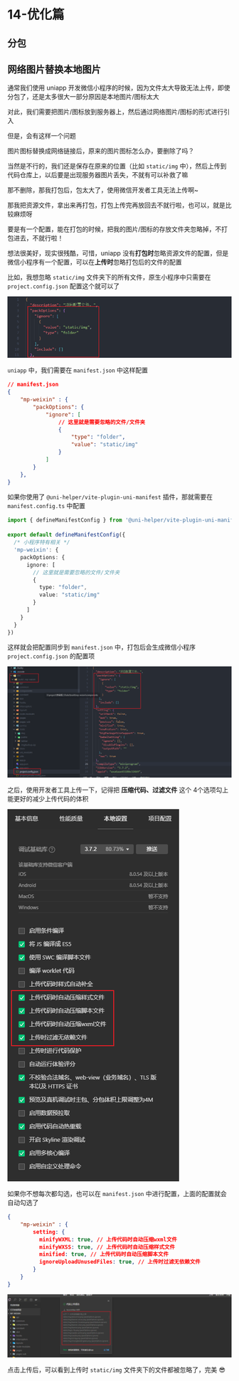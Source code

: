 # 14-优化篇

## 分包

## 网络图片替换本地图片

通常我们使用 uniapp 开发微信小程序的时候，因为文件太大导致无法上传，即使分包了，还是太多很大一部分原因是本地图片/图标太大

对此，我们需要把图片/图标放到服务器上，然后通过网络图片/图标的形式进行引入

但是，会有这样一个问题

图片图标替换成网络链接后，原来的图片图标怎么办，要删除了吗？

当然是不行的，我们还是保存在原来的位置（比如 `static/img` 中），然后上传到代码仓库上，以后要是出现服务器图片丢失，不就有可以补救了嘛

那不删除，那我打包后，包太大了，使用微信开发者工具无法上传啊~

那我把资源文件，拿出来再打包，打包上传完再放回去不就行啦，也可以，就是比较麻烦呀

要是有一个配置，能在打包的时候，把我的图片/图标的存放文件夹忽略掉，不打包进去，不就行啦！

想法很美好，现实很残酷，可惜，uniapp 没有**打包时**忽略资源文件的配置，但是微信小程序有一个配置，可以在**上传时**忽略打包后的文件的配置

比如，我想忽略 `static/img` 文件夹下的所有文件，原生小程序中只需要在 `project.config.json` 配置这个就可以了

![image-20241225154027404](./assets/14-优化篇/image-20241225154027404.png) 

`uniapp` 中，我们需要在 `manifest.json` 中这样配置

```json
// manifest.json
{
    "mp-weixin" : {
        "packOptions": {
            "ignore": [
                // 这里就是需要忽略的文件/文件夹
                {
                    "type": "folder",
                    "value": "static/img"
                }
            ]
        }
    },
}
```

如果你使用了 `@uni-helper/vite-plugin-uni-manifest` 插件，那就需要在 `manifest.config.ts` 中配置

```typescript
import { defineManifestConfig } from '@uni-helper/vite-plugin-uni-manifest'

export default defineManifestConfig({
  /* 小程序特有相关 */
  'mp-weixin': {
    packOptions: {
      ignore: [
        // 这里就是需要忽略的文件/文件夹
        {
          type: "folder",
          value: "static/img"
        }
      ]
    }
  }
})
```

这样就会把配置同步到 `manifest.json` 中，打包后会生成微信小程序 `project.config.json` 的配置项

![image-20241225154204123](./assets/14-优化篇/image-20241225154204123.png)

之后，使用开发者工具上传一下，记得把 **压缩代码、过滤文件** 这个 4个选项勾上能更好的减少上传代码的体积

![image-20241225104615318](./assets/14-优化篇/image-20241225104615318.png) 

如果你不想每次都勾选，也可以在 `manifest.json` 中进行配置，上面的配置就会自动勾选了

```json
{
    "mp-weixin" : {
        setting: {
          minifyWXML: true, // 上传代码时自动压缩wxml文件
          minifyWXSS: true, // 上传代码时自动压缩样式文件
          minified: true, // 上传代码时自动压缩脚本文件
          ignoreUploadUnusedFiles: true, // 上传时过滤无依赖文件
        }
    }
}
```

![image-20241225102403718](./assets/14-优化篇/image-20241225102403718.png)

点击上传后，可以看到上传时 `static/img` 文件夹下的文件都被忽略了，完美 😎
